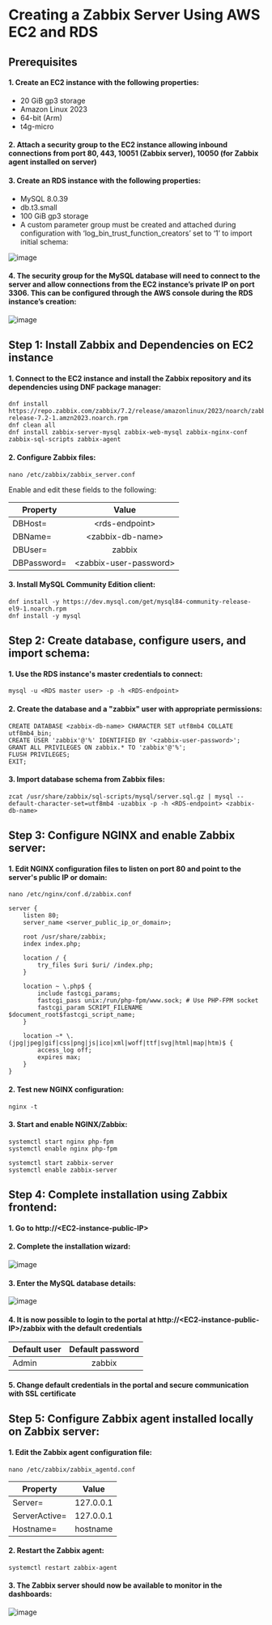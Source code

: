 # **Creating a Zabbix Server Using AWS EC2 and RDS**

## Prerequisites

#### 1. Create an EC2 instance with the following properties:
* 20 GiB gp3 storage
* Amazon Linux 2023
* 64-bit (Arm)
* t4g-micro

#### 2. Attach a security group to the EC2 instance allowing inbound connections from port 80, 443, 10051 (Zabbix server), 10050 (for Zabbix agent installed on server)

#### 3. Create an RDS instance with the following properties:
* MySQL 8.0.39
* db.t3.small
* 100 GiB gp3 storage
* A custom parameter group must be created and attached during configuration with ‘log_bin_trust_function_creators’ set to ‘1’ to import initial schema:

![image](https://github.com/user-attachments/assets/a6b35951-bcb0-4590-b3b6-c106b17d93bc)


#### 4. The security group for the MySQL database will need to connect to the server and allow connections from the EC2 instance’s private IP on port 3306. This can be configured through the AWS console during the RDS instance’s creation:

![image](https://github.com/user-attachments/assets/4f357c2d-290b-4f72-ade0-11f412c601b7)


## Step 1:  Install Zabbix and Dependencies on EC2 instance

#### 1. Connect to the EC2 instance and install the Zabbix repository and its dependencies using DNF package manager:
```
dnf install https://repo.zabbix.com/zabbix/7.2/release/amazonlinux/2023/noarch/zabbix-release-7.2-1.amzn2023.noarch.rpm
dnf clean all
dnf install zabbix-server-mysql zabbix-web-mysql zabbix-nginx-conf zabbix-sql-scripts zabbix-agent
```

#### 2. Configure Zabbix files:
`nano /etc/zabbix/zabbix_server.conf`

Enable and edit these fields to the following:

| Property      | Value                   |
| ------------- |:-----------------------:|
| DBHost=       | <&#8203;rds-endpoint>        |
| DBName=       | <&#8203;zabbix-db-name>      |
| DBUser=       | zabbix                  |
| DBPassword=   | <&#8203;zabbix-user-password> |

#### 3. Install MySQL Community Edition client:
```
dnf install -y https://dev.mysql.com/get/mysql84-community-release-el9-1.noarch.rpm
dnf install -y mysql
```
## Step 2: Create database, configure users, and import schema:

#### 1. Use the RDS instance's master credentials to connect:
`mysql -u <RDS master user> -p -h <RDS-endpoint>`

#### 2. Create the database and a "zabbix" user with appropriate permissions:
```
CREATE DATABASE <zabbix-db-name> CHARACTER SET utf8mb4 COLLATE utf8mb4_bin;
CREATE USER 'zabbix'@'%' IDENTIFIED BY '<zabbix-user-password>';
GRANT ALL PRIVILEGES ON zabbix.* TO 'zabbix'@'%';
FLUSH PRIVILEGES;
EXIT;
```

#### 3. Import database schema from Zabbix files:
`zcat /usr/share/zabbix/sql-scripts/mysql/server.sql.gz | mysql --default-character-set=utf8mb4 -uzabbix -p -h <RDS-endpoint> <zabbix-db-name>`

## Step 3: Configure NGINX and enable Zabbix server:

#### 1. Edit NGINX configuration files to listen on port 80 and point to the server's public IP or domain:
`nano /etc/nginx/conf.d/zabbix.conf`

```
server {
    listen 80;
    server_name <server_public_ip_or_domain>;

    root /usr/share/zabbix;
    index index.php;

    location / {
        try_files $uri $uri/ /index.php;
    }

    location ~ \.php$ {
        include fastcgi_params;
        fastcgi_pass unix:/run/php-fpm/www.sock; # Use PHP-FPM socket
        fastcgi_param SCRIPT_FILENAME $document_root$fastcgi_script_name;
    }

    location ~* \.(jpg|jpeg|gif|css|png|js|ico|xml|woff|ttf|svg|html|map|htm)$ {
        access_log off;
        expires max;
    }
}
```

#### 2. Test new NGINX configuration:
`nginx -t`

#### 3. Start and enable NGINX/Zabbix:
```
systemctl start nginx php-fpm
systemctl enable nginx php-fpm

systemctl start zabbix-server
systemctl enable zabbix-server
```

## Step 4: Complete installation using Zabbix frontend:

#### 1. Go to http://<&#8203;EC2-instance-public-IP>

#### 2. Complete the installation wizard:

![image](https://github.com/user-attachments/assets/165194aa-da41-4340-98b1-685039a552bf)

#### 3. Enter the MySQL database details:

![image](https://github.com/user-attachments/assets/d3f53248-f3d0-4a55-b48c-ccdab37e0c09)


#### 4. It is now possible to login to the portal at http://<&#8203;EC2-instance-public-IP>/zabbix with the default credentials
| Default user      | Default password                   |
| ------------- |:-----------------------:|
| Admin      | zabbix        |

#### 5. Change default credentials in the portal and secure communication with SSL certificate

## Step 5: Configure Zabbix agent installed locally on Zabbix server:

#### 1. Edit the Zabbix agent configuration file:
`nano /etc/zabbix/zabbix_agentd.conf`

| Property        | Value       |
| -------------   |:-----------:|
| Server=         |127.0.0.1    |
| ServerActive=   | 127.0.0.1   |
| Hostname=       | hostname    |

#### 2. Restart the Zabbix agent:
`systemctl restart zabbix-agent`

#### 3. The Zabbix server should now be available to monitor in the dashboards:

![image](https://github.com/user-attachments/assets/9fdd4933-2a4b-41d3-8720-ab572b59c244)
